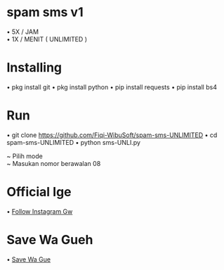 # spam sms v1
• 5X / JAM<br>
• 1X / MENIT ( UNLIMITED )<br>

# Installing

• pkg install git
• pkg install python
• pip install requests
• pip install bs4

# Run

• git clone https://github.com/Fiqi-WibuSoft/spam-sms-UNLIMITED
• cd spam-sms-UNLIMITED
• python sms-UNLI.py

~ Pilih mode<br>
~ Masukan nomor berawalan 08<br>

# Official Ige

• <a href="//instagram.com/hyputganz_">Follow Instagram Gw</a>

# Save Wa Gueh

• <a href="//wa.me/+6283125187277">Save Wa Gue</a>
